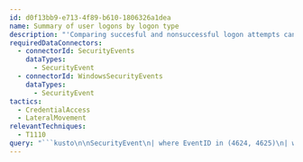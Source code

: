 ```yaml
---
id: d0f13bb9-e713-4f89-b610-1806326a1dea
name: Summary of user logons by logon type
description: "'Comparing succesful and nonsuccessful logon attempts can be used to identify attempts to move laterally within the \nenvironment with the intention of discovering credentials and sensitive data.'\n"
requiredDataConnectors:
  - connectorId: SecurityEvents
    dataTypes:
      - SecurityEvent
  - connectorId: WindowsSecurityEvents
    dataTypes:
      - SecurityEvent
tactics:
  - CredentialAccess
  - LateralMovement
relevantTechniques:
  - T1110
query: "```kusto\n\nSecurityEvent\n| where EventID in (4624, 4625)\n| where AccountType == 'User' \n| summarize StartTimeUtc = min(TimeGenerated), EndTimeUtc = max(TimeGenerated), Amount = count() by LogonTypeName\n| extend timestamp = StartTimeUtc\n```"
---
```


